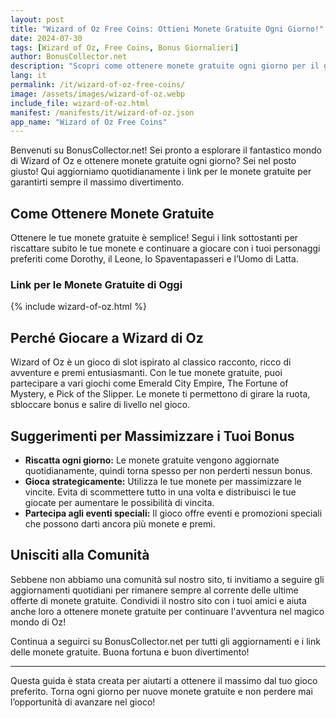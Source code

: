 ```yaml
---
layout: post
title: "Wizard of Oz Free Coins: Ottieni Monete Gratuite Ogni Giorno!"
date: 2024-07-30
tags: [Wizard of Oz, Free Coins, Bonus Giornalieri]
author: BonusCollector.net
description: "Scopri come ottenere monete gratuite ogni giorno per il gioco Wizard of Oz e continua a divertirti con i tuoi personaggi preferiti!"
lang: it
permalink: /it/wizard-of-oz-free-coins/
image: /assets/images/wizard-of-oz.webp
include_file: wizard-of-oz.html
manifest: /manifests/it/wizard-of-oz.json
app_name: "Wizard of Oz Free Coins"
---
```


Benvenuti su BonusCollector.net! Sei pronto a esplorare il fantastico mondo di Wizard of Oz e ottenere monete gratuite ogni giorno? Sei nel posto giusto! Qui aggiorniamo quotidianamente i link per le monete gratuite per garantirti sempre il massimo divertimento.

## Come Ottenere Monete Gratuite

Ottenere le tue monete gratuite è semplice! Segui i link sottostanti per riscattare subito le tue monete e continuare a giocare con i tuoi personaggi preferiti come Dorothy, il Leone, lo Spaventapasseri e l’Uomo di Latta.

### Link per le Monete Gratuite di Oggi
{% include wizard-of-oz.html %}

## Perché Giocare a Wizard di Oz

Wizard of Oz è un gioco di slot ispirato al classico racconto, ricco di avventure e premi entusiasmanti. Con le tue monete gratuite, puoi partecipare a vari giochi come Emerald City Empire, The Fortune of Mystery, e Pick of the Slipper. Le monete ti permettono di girare la ruota, sbloccare bonus e salire di livello nel gioco.

## Suggerimenti per Massimizzare i Tuoi Bonus
- **Riscatta ogni giorno:** Le monete gratuite vengono aggiornate quotidianamente, quindi torna spesso per non perderti nessun bonus.
- **Gioca strategicamente:** Utilizza le tue monete per massimizzare le vincite. Evita di scommettere tutto in una volta e distribuisci le tue giocate per aumentare le possibilità di vincita.
- **Partecipa agli eventi speciali:** Il gioco offre eventi e promozioni speciali che possono darti ancora più monete e premi.

## Unisciti alla Comunità
Sebbene non abbiamo una comunità sul nostro sito, ti invitiamo a seguire gli aggiornamenti quotidiani per rimanere sempre al corrente delle ultime offerte di monete gratuite. Condividi il nostro sito con i tuoi amici e aiuta anche loro a ottenere monete gratuite per continuare l'avventura nel magico mondo di Oz!

Continua a seguirci su BonusCollector.net per tutti gli aggiornamenti e i link delle monete gratuite. Buona fortuna e buon divertimento!

---

Questa guida è stata creata per aiutarti a ottenere il massimo dal tuo gioco preferito. Torna ogni giorno per nuove monete gratuite e non perdere mai l’opportunità di avanzare nel gioco!